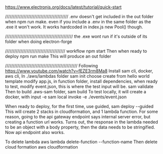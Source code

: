 https://www.electronjs.org/docs/latest/tutorial/quick-start

/////////////////////////////////////////
.env doesn't get included in the out folder when npm run make. even if you include a .env in the same folder as the .exe it won't work. It works hardcoded in index.js new Pool() though.


////////////////////////////////////////////
the .exe wont run if it's outside of its folder when doing electron-forge

///////////////////////////////////////
workflow
    npm start
Then when ready to deploy
    npm run make
This will produce an out folder

///////////////////////////////////////////////
Following
https://www.youtube.com/watch?v=fEZE3rm8Ma8
Install sam cli, docker, aws cli, 
In ./aws/lambdas folder
    sam init
choose create from hello world template
modify app.js, in function folder, install dependencies, when ready to test, modify event.json, this is where the test input will be.
    sam validate
Then to build .aws-sam folder,
    sam build 
To test locally, it will create a docker, with input -e
    sam local invoke -e ./events/event.json

When ready to deploy, for the first time, use guided,
    sam deploy --guided
This will create 2 stacks in cloudformation, and 1 lambda function.
For some reason, going to the api gateway endpoint says internal server error, but creating a function url works.
Turns out, the response in the lambda needed to be an object with a body property, then the data needs to be stringified. Now api endpoint also works.

To delete lambda
    aws lambda delete-function --function-name <function name>
Then delete cloud formation
    aws cloudformation 